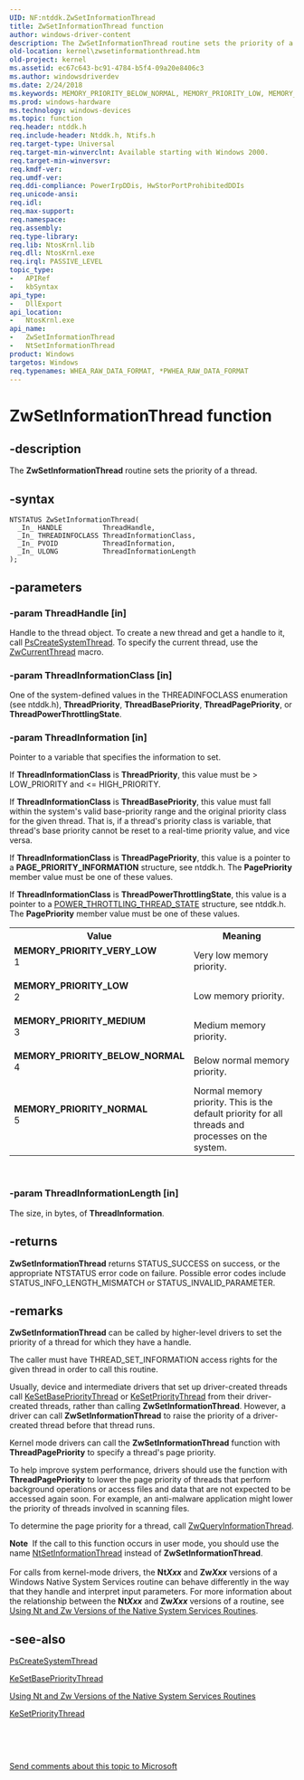 ```yaml
---
UID: NF:ntddk.ZwSetInformationThread
title: ZwSetInformationThread function
author: windows-driver-content
description: The ZwSetInformationThread routine sets the priority of a thread.
old-location: kernel\zwsetinformationthread.htm
old-project: kernel
ms.assetid: ec67c643-bc91-4784-b5f4-09a20e8406c3
ms.author: windowsdriverdev
ms.date: 2/24/2018
ms.keywords: MEMORY_PRIORITY_BELOW_NORMAL, MEMORY_PRIORITY_LOW, MEMORY_PRIORITY_MEDIUM, MEMORY_PRIORITY_NORMAL, MEMORY_PRIORITY_VERY_LOW, NtSetInformationThread, ZwSetInformationThread, ZwSetInformationThread routine [Kernel-Mode Driver Architecture], k111_6d6657b3-b0f9-4c47-9bb5-d5c692161c53.xml, kernel.zwsetinformationthread, ntddk/NtSetInformationThread, ntddk/ZwSetInformationThread
ms.prod: windows-hardware
ms.technology: windows-devices
ms.topic: function
req.header: ntddk.h
req.include-header: Ntddk.h, Ntifs.h
req.target-type: Universal
req.target-min-winverclnt: Available starting with Windows 2000.
req.target-min-winversvr: 
req.kmdf-ver: 
req.umdf-ver: 
req.ddi-compliance: PowerIrpDDis, HwStorPortProhibitedDDIs
req.unicode-ansi: 
req.idl: 
req.max-support: 
req.namespace: 
req.assembly: 
req.type-library: 
req.lib: NtosKrnl.lib
req.dll: NtosKrnl.exe
req.irql: PASSIVE_LEVEL
topic_type:
-	APIRef
-	kbSyntax
api_type:
-	DllExport
api_location:
-	NtosKrnl.exe
api_name:
-	ZwSetInformationThread
-	NtSetInformationThread
product: Windows
targetos: Windows
req.typenames: WHEA_RAW_DATA_FORMAT, *PWHEA_RAW_DATA_FORMAT
---
```


# ZwSetInformationThread function


## -description


The <b>ZwSetInformationThread</b> routine sets the priority of a thread.


## -syntax


````
NTSTATUS ZwSetInformationThread(
  _In_ HANDLE          ThreadHandle,
  _In_ THREADINFOCLASS ThreadInformationClass,
  _In_ PVOID           ThreadInformation,
  _In_ ULONG           ThreadInformationLength
);
````


## -parameters




### -param ThreadHandle [in]

Handle to the thread object. To create a new thread and get a handle to it, call <a href="..\wdm\nf-wdm-pscreatesystemthread.md">PsCreateSystemThread</a>. To specify the current thread, use the <a href="https://msdn.microsoft.com/library/windows/hardware/ff566434">ZwCurrentThread</a> macro.


### -param ThreadInformationClass [in]

One of the system-defined values in the THREADINFOCLASS enumeration (see ntddk.h), <b>ThreadPriority</b>,   <b>ThreadBasePriority</b>,  <b>ThreadPagePriority</b>, or <b>ThreadPowerThrottlingState</b>.


### -param ThreadInformation [in]

Pointer to a variable that specifies the information to set. 

If <b>ThreadInformationClass</b> is <b>ThreadPriority</b>, this value must be &gt; LOW_PRIORITY and &lt;= HIGH_PRIORITY. 

If <b>ThreadInformationClass</b> is <b>ThreadBasePriority</b>, this value must fall within the system's valid base-priority range and the original priority class for the given thread. That is, if a thread's priority class is variable, that thread's base priority cannot be reset to a real-time priority value, and vice versa.

If <b>ThreadInformationClass</b> is <b>ThreadPagePriority</b>, this value is a pointer to a <b>PAGE_PRIORITY_INFORMATION</b> structure, see ntddk.h. The <b>PagePriority</b> member value must be one of these values. 

If <b>ThreadInformationClass</b> is <b>ThreadPowerThrottlingState</b>, this value is a pointer to a <a href="https://msdn.microsoft.com/85659694-f93a-42dc-9fa4-f6fea6ad71d0">POWER_THROTTLING_THREAD_STATE</a> structure, see ntddk.h. The <b>PagePriority</b> member value must be one of these values. 

<table>
<tr>
<th>Value</th>
<th>Meaning</th>
</tr>
<tr>
<td width="40%"><a id="MEMORY_PRIORITY_VERY_LOW"></a><a id="memory_priority_very_low"></a><dl>
<dt><b>MEMORY_PRIORITY_VERY_LOW</b></dt>
<dt>1</dt>
</dl>
</td>
<td width="60%">
Very low memory priority.

</td>
</tr>
<tr>
<td width="40%"><a id="MEMORY_PRIORITY_LOW"></a><a id="memory_priority_low"></a><dl>
<dt><b>MEMORY_PRIORITY_LOW</b></dt>
<dt>2</dt>
</dl>
</td>
<td width="60%">
Low memory priority.

</td>
</tr>
<tr>
<td width="40%"><a id="MEMORY_PRIORITY_MEDIUM"></a><a id="memory_priority_medium"></a><dl>
<dt><b>MEMORY_PRIORITY_MEDIUM</b></dt>
<dt>3</dt>
</dl>
</td>
<td width="60%">
Medium memory priority.

</td>
</tr>
<tr>
<td width="40%"><a id="MEMORY_PRIORITY_BELOW_NORMAL"></a><a id="memory_priority_below_normal"></a><dl>
<dt><b>MEMORY_PRIORITY_BELOW_NORMAL</b></dt>
<dt>4</dt>
</dl>
</td>
<td width="60%">
Below normal memory priority.

</td>
</tr>
<tr>
<td width="40%"><a id="MEMORY_PRIORITY_NORMAL"></a><a id="memory_priority_normal"></a><dl>
<dt><b>MEMORY_PRIORITY_NORMAL</b></dt>
<dt>5</dt>
</dl>
</td>
<td width="60%">
Normal memory priority. This is the default priority for all threads and processes on the system.

</td>
</tr>
</table>
 


### -param ThreadInformationLength [in]

The size, in bytes, of <b>ThreadInformation</b>. 


## -returns



<b>ZwSetInformationThread</b> returns STATUS_SUCCESS on success, or the appropriate NTSTATUS error code on failure. Possible error codes include STATUS_INFO_LENGTH_MISMATCH or STATUS_INVALID_PARAMETER.




## -remarks



<b>ZwSetInformationThread</b> can be called by higher-level drivers to set the priority of a thread for which they have a handle.

The caller must have THREAD_SET_INFORMATION access rights for the given thread in order to call this routine.

Usually, device and intermediate drivers that set up driver-created threads call <a href="..\ntddk\nf-ntddk-kesetbaseprioritythread.md">KeSetBasePriorityThread</a> or <a href="..\wdm\nf-wdm-kesetprioritythread.md">KeSetPriorityThread</a> from their driver-created threads, rather than calling <b>ZwSetInformationThread</b>. However, a driver can call <b>ZwSetInformationThread</b> to raise the priority of a driver-created thread before that thread runs.

Kernel mode drivers can call the <b>ZwSetInformationThread</b> function with <b>ThreadPagePriority</b> to specify a thread's page priority.

To help improve system performance, drivers should use the  function with <b>ThreadPagePriority</b> to lower the page priority of threads that perform background operations or access files and data that are not expected to be accessed again soon. For example, an anti-malware application might lower the priority of threads involved in scanning files.

To determine the page priority for a thread, call <a href="https://msdn.microsoft.com/0B3F4CCF-D727-46AD-B3E0-3217DA1F3486">ZwQueryInformationThread</a>.

<div class="alert"><b>Note</b>  If the call to this function occurs in user mode, you should use the name <a href="https://msdn.microsoft.com/library/windows/hardware/ff557675">NtSetInformationThread</a> instead of <b>ZwSetInformationThread</b>. </div>
<div> </div>
For calls from kernel-mode drivers, the <b>Nt<i>Xxx</i></b> and <b>Zw<i>Xxx</i></b> versions of a Windows Native System Services routine can behave differently in the way that they handle and interpret input parameters. For more information about the relationship between the <b>Nt<i>Xxx</i></b> and <b>Zw<i>Xxx</i></b> versions of a routine, see <a href="https://msdn.microsoft.com/library/windows/hardware/ff565438">Using Nt and Zw Versions of the Native System Services Routines</a>.




## -see-also

<a href="..\wdm\nf-wdm-pscreatesystemthread.md">PsCreateSystemThread</a>



<a href="..\ntddk\nf-ntddk-kesetbaseprioritythread.md">KeSetBasePriorityThread</a>



<a href="https://msdn.microsoft.com/library/windows/hardware/ff565438">Using Nt and Zw Versions of the Native System Services Routines</a>



<a href="..\wdm\nf-wdm-kesetprioritythread.md">KeSetPriorityThread</a>



 

 

<a href="mailto:wsddocfb@microsoft.com?subject=Documentation%20feedback [kernel\kernel]:%20ZwSetInformationThread routine%20 RELEASE:%20(2/24/2018)&amp;body=%0A%0APRIVACY STATEMENT%0A%0AWe use your feedback to improve the documentation. We don't use your email address for any other purpose, and we'll remove your email address from our system after the issue that you're reporting is fixed. While we're working to fix this issue, we might send you an email message to ask for more info. Later, we might also send you an email message to let you know that we've addressed your feedback.%0A%0AFor more info about Microsoft's privacy policy, see http://privacy.microsoft.com/en-us/default.aspx." title="Send comments about this topic to Microsoft">Send comments about this topic to Microsoft</a>

